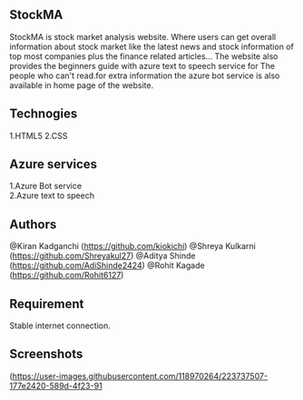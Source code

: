## StockMA
StockMA is stock market analysis website. Where users can get overall information about stock market like the latest news and stock information of top most companies plus the finance related articles... The website also provides the beginners guide with azure text to speech service for The people who can't read.for extra information the azure bot service is also available in home page of the website.

## Technogies
1.HTML5
2.CSS

## Azure services
1.Azure Bot service  
2.Azure text to speech

## Authors
@Kiran Kadganchi (https://github.com/kiokichi)
@Shreya Kulkarni (https://github.com/Shreyakul27)
@Aditya Shinde (https://github.com/AdiShinde2424)
@Rohit Kagade (https://github.com/Rohit6127)

## Requirement
Stable internet connection.

## Screenshots
(https://user-images.githubusercontent.com/118970264/223737507-177e2420-589d-4f23-91
 
